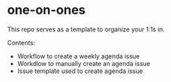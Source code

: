 # one-on-ones
This repo serves as a template to organize your 1:1s in.

Contents:
- Workflow to create a weekly agenda issue
- Workdlow to manually create an agenda issue
- Issue template used to create agenda issue
